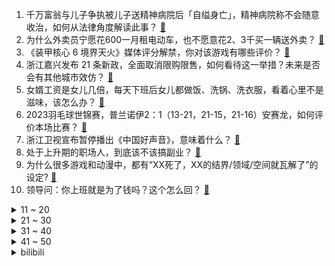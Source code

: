 1. 千万富翁与儿子争执被儿子送精神病院后「自缢身亡」，精神病院称不会随意收治，如何从法律角度解读此事？ [:link:](https://www.zhihu.com/question/619118393)
2. 为什么外卖员宁愿花600一月租电动车，也不愿意花2、3千买一辆送外卖？ [:link:](https://www.zhihu.com/question/618483081)
3. 《装甲核心 6 境界天火》媒体评分解禁，你对该游戏有哪些评价？ [:link:](https://www.zhihu.com/question/618903939)
4. 浙江嘉兴发布 21 条新政，全面取消限购限售，如何看待这一举措？未来是否会有其他城市效仿？ [:link:](https://www.zhihu.com/question/619137780)
5. 女婿工资是女儿几倍，每天下班后女儿都做饭、洗锅、洗衣服，看着心里不是滋味，该怎么办？ [:link:](https://www.zhihu.com/question/618378502)
6. 2023羽毛球世锦赛，普兰诺伊2：1（13-21，21-15，21-16）安赛龙，如何评价本场比赛？ [:link:](https://www.zhihu.com/question/619221426)
7. 浙江卫视宣布暂停播出《中国好声音》，意味着什么？ [:link:](https://www.zhihu.com/question/619090524)
8. 处于上升期的职场人，到底该不该搞副业？ [:link:](https://www.zhihu.com/question/616762785)
9. 为什么很多游戏和动漫中，都有“XX死了，XX的结界/领域/空间就瓦解了”的设定? [:link:](https://www.zhihu.com/question/619017778)
10. 领导问：你上班就是为了钱吗？这个怎么回？ [:link:](https://www.zhihu.com/question/617934244)
<details>
<summary>11 ~ 20</summary>

11. 如何看待《消失的她》《超能一家人》《孤注一掷》等五部电影发表联合声明抵制网络黑水军？ [:link:](https://www.zhihu.com/question/618940136)
12. 英媒称「瓦格纳车队正向俄罗斯进发，白俄特种部队试图阻止」，哪些信息值得关注？ [:link:](https://www.zhihu.com/question/618935705)
13. 国内第一批「数字游民」自述已花光 30 万存款，如何看待这一职业选择？成为「数字游民」前应做哪些准备？ [:link:](https://www.zhihu.com/question/618950529)
14. 都2023年了，为什么我们还在用配置低的老电脑？ [:link:](https://www.zhihu.com/question/618352533)
15. 普京回应普里戈任空难，称其「命运多舛」「他犯过大错，但也为我们取得了所需的成果」，如何评价？ [:link:](https://www.zhihu.com/question/619086963)
16. 做了六年家庭主夫，老婆每年给 100 W，但是不想干了，是我软饭硬吃吗？ [:link:](https://www.zhihu.com/question/616790757)
17. 瓦格纳创始人普里戈任坠机身亡，是否会极大影响俄乌局势？ [:link:](https://www.zhihu.com/question/618879754)
18. 小辣条带动小县城 7 万人就业，最开始发明辣条的人现在怎么样了？ [:link:](https://www.zhihu.com/question/619112332)
19. 如何评价《乐队的夏天》第三季第三期？ [:link:](https://www.zhihu.com/question/619132016)
20. 卖方和买方分别用明矾和冥币冒充毒品和真钞进行交易，这两人的行为是不是都不构成犯罪？ [:link:](https://www.zhihu.com/question/617365163)
</details>
<details>
<summary>21 ~ 30</summary>

21. 澳门宣布「8 月 24 日起，禁止日本 10 个都县区食品进口」，如何看待这一举措？ [:link:](https://www.zhihu.com/question/618575267)
22. 《崩坏星穹铁道》有哪些让你印象比较深的剧情？ [:link:](https://www.zhihu.com/question/599177634)
23. 越来越觉得「悦己」在亲密关系中的重要性，这样的观念是否影响我们找对象？ [:link:](https://www.zhihu.com/question/617745782)
24. 6000 左右的预算配台式机，求推荐配置单？ [:link:](https://www.zhihu.com/question/585057665)
25. 而立之年初入职场，博士学历是加成还是负担？如何看待？ [:link:](https://www.zhihu.com/question/618709284)
26. 8 月 25 日三大指数创年内新低，环保概念活跃，地产股反弹，超 4200 股下跌，如何看待今日行情？ [:link:](https://www.zhihu.com/question/619077132)
27. 如何评价《崩坏：星穹铁道》丹恒•饮月角色PV——「归去来」？ [:link:](https://www.zhihu.com/question/619098113)
28. 爸爸最适合送给女儿的珠宝是什么？ [:link:](https://www.zhihu.com/question/605207156)
29. 今年你有没有种草过智能家居设备？什么产品最吸引你？ [:link:](https://www.zhihu.com/question/614165591)
30. 媒体报道称北京中高端人才求职竞争日趋激烈，而人工智能类岗位仍供不应求，如何看待这样的就业趋势？ [:link:](https://www.zhihu.com/question/619106400)
</details>
<details>
<summary>31 ~ 40</summary>

31. 多地紧急通告规范食盐价格「串通操纵市场价格最高罚 500 万」，哪些信息值得关注，如何看待此举措？ [:link:](https://www.zhihu.com/question/619109096)
32. 最近你悟出来什么道理? [:link:](https://www.zhihu.com/question/603738353)
33. 如何评价黄晓明、闫妮主演的电影《最后的真相》？ [:link:](https://www.zhihu.com/question/601040553)
34. 对于不玩游戏的普通人而言，电脑性能是不是严重过剩？ [:link:](https://www.zhihu.com/question/618352972)
35. 小当家的宇宙大烧麦到底为什么能赢？ [:link:](https://www.zhihu.com/question/513306741)
36. 住了很多年的旧房，改造智能家居很复杂吗？ [:link:](https://www.zhihu.com/question/585242698)
37. 《原神》联动知乎活动「知绘万物」中，满分好拿吗，有哪些不易察觉的小细节？ [:link:](https://www.zhihu.com/question/619096235)
38. 哪些宠物智能产品，给作为职人的你生活带来了幸福感？ [:link:](https://www.zhihu.com/question/614474399)
39. 怎样才能拥有一个实用又美观的卫生间？ [:link:](https://www.zhihu.com/question/619120721)
40. 报道称中国进口日妆大幅下滑，多个日妆品牌自证清白，仍遭退货，九成网友选择不再买日本化妆品，将有何影响？ [:link:](https://www.zhihu.com/question/619130911)
</details>
<details>
<summary>41 ~ 50</summary>

41. 《中国好声音》母公司星空华文发布公告称「全力支持浙江卫视停播《中国好声音》决定」，哪些信息值得关注？ [:link:](https://www.zhihu.com/question/619192751)
42. 个人破产制度在深圳已试行两年多，个人破产制度试水影响几何？ [:link:](https://www.zhihu.com/question/619086565)
43. 孩子近视了，该如何选择防控眼镜？ [:link:](https://www.zhihu.com/question/619092542)
44. 三部门推动落实购买首套房贷款「认房不用认贷」政策措施，将带来哪些影响？ [:link:](https://www.zhihu.com/question/619106873)
45. 现实生活中没怎么接触过福建人（因为是北方人），能不能给我介绍一下福建是什么样子的? [:link:](https://www.zhihu.com/question/616890490)
46. 你们都是怎么开悟的？ [:link:](https://www.zhihu.com/question/577668040)
47. 大油皮如何在秋天保持皮肤清爽不出油？ [:link:](https://www.zhihu.com/question/615983313)
48. 如果你获得超人的超能力，你会用来做什么？ [:link:](https://www.zhihu.com/question/528506720)
49. 当你与朋友出行时，你会携带哪些必备好物？ [:link:](https://www.zhihu.com/question/614480950)
50. 大一新生一定要买上万以上的电脑吗? [:link:](https://www.zhihu.com/question/617551372)
</details><details>
<summary>bilibili</summary>

</details>